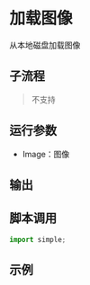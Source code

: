 # 加载图像 
从本地磁盘加载图像

## 子流程
> 不支持


## 运行参数

* Image：图像


## 输出

    


## 脚本调用

```python
import simple;

```

## 示例